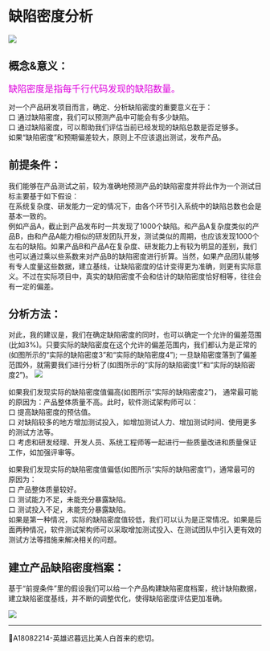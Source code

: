 
# 缺陷密度分析

![](https://shen89s.github.io/resFiles/r3/缺陷密度分析.png)

## 概念&意义：
<font color="#dd00dd" size="4" face="方正舒体">缺陷密度是指每千行代码发现的缺陷数量。</font>

对一个产品研发项目而言，确定、分析缺陷密度的重要意义在于：   
口  通过缺陷密度，我们可以预测产品中可能会有多少缺陷。   
口  通过缺陷密度，可以帮助我们评估当前已经发现的缺陷总数是否足够多。   
如果“缺陷密度”和预期偏差较大，原则上不应该退出测试，发布产品。

## 前提条件：
我们能够在产品测试之前，较为准确地预测产品的缺陷密度并将此作为一个测试目标主要基于如下假设：   
在系统复杂度、研发能力一定的情况下，由各个环节引入系统中的缺陷总数也会是基本一致的。   
例如产品A，截止到产品发布时一共发现了1000个缺陷。和产品A复杂度类似的产品B，由和产品A能力相似的研发团队开发，测试类似的周期，也应该发现1000个左右的缺陷。如果产品B和产品A在复杂度、研发能力上有较为明显的差别，我们也可以通过乘以些系数来对产品B的缺陷密度进行折算。当然，如果产品团队能够有专人度量这些数据，建立基线，让缺陷密度的估计变得更为准确，则更有实际意义。不过在实际项目中，真实的缺陷密度不会和估计的缺陷密度恰好相等，往往会有一定的偏差。

## 分析方法：
对此，我的建议是，我们在确定缺陷密度的同时，也可以确定一个允许的偏差范围(比如3%)。只要实际的缺陷密度在这个允许的偏差范围内，我们都认为是正常的(如图所示的“实际的缺陷密度3”和“实际的缺陷密度4”); 一旦缺陷密度落到了偏差范围外，就需要我们进行分析了(如图所示的“实际的缺陷密度1”和“实际的缺陷密度2”)。
![](https://shen89s.github.io/resFiles/r2/缺陷密度落到偏差范围外.jpg)

如果我们发现实际的缺陷密度值偏高(如图所示“实际的缺陷密度2”)，
通常最可能的原因为：产品整体质量不高。此时，软件测试架构师可以：   
口  提高缺陷密度的预估值。   
口  对缺陷较多的地方增加测试投入，如增加测试人力、增加测试时间、使用更多的测试方法等。   
口  考虑和研发经理、开发人员、系统工程师等一起进行一些质量改进和质量保证工作，如加强评审等。   

如果我们发现实际的缺陷密度值偏低(如图所示“实际的缺陷密度1”)，通常最可的原因为：   
口  产品整体质量较好。   
口  测试能力不足，未能充分暴露缺陷。   
口  测试投入不足，未能充分暴露缺陷。   
如果是第一种情况，实际的缺陷密度值较低，我们可以认为是正常情况。如果是后面两种情况，软件测试架构师可以采取增加测试投入、在测试团队中引入更有效的测试方法等措施来解决相关的问题。

## 建立产品缺陷密度档案：
基于“前提条件”里的假设我们可以给一个产品构建缺陷密度档案，统计缺陷数据，建立缺陷密度基线，并不断的调整优化，使得缺陷密度评估更加准确。

![](https://shen89s.github.io/resFiles/r3/分阶段建立缺陷密度档案.jpg)

* * *
:bell:A18082214-英雄迟暮远比美人白首来的悲切。
